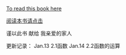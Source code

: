 [To read this book here](http://ryancheunggit.gitbooks.io/calculus-with-python/content/)  

[阅读本书请点击](http://ryancheunggit.gitbooks.io/calculus-with-python/content/)

谨以此书 献给 我亲爱的家人

更新记录：
Jan.13 2.1函数
Jan.14 2.2函数的运算